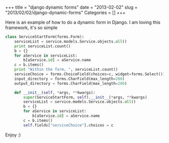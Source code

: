 +++
title = "django dynamic forms"
date = "2013-02-02"
slug = "2013/02/02/django-dynamic-forms"
Categories = []
+++

Here is an example of how to do a dynamic form in Django. I am loving this framework, it's so simple

```python
class ServiceStartForm(forms.Form):
    serviceList = service.models.Service.objects.all()
    print serviceList.count()
    b = {}
    for aService in serviceList:
        b[aService.id] = aService.name
    c = b.items()
    print "Within the form, ", serviceList.count()
    serviceChoice = forms.ChoiceField(choices=c, widget=forms.Select())
    input_directory = forms.CharField(max_length=200)
    output_directory = forms.CharField(max_length=200)

    def __init__(self, *args, **kwargs):
        super(ServiceStartForm, self).__init__(*args, **kwargs)
        serviceList = service.models.Service.objects.all()
        b = {}
        for aService in serviceList:
            b[aService.id] = aService.name
        c = b.items()
        self.fields["serviceChoice"].choices = c

```

Enjoy :)
